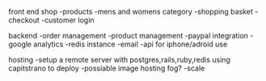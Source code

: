 front end shop
-products
-mens and womens category
-shopping basket
-checkout
-customer login

backend
-order management
-product management
-paypal integration
-google analytics
-redis instance
-email
-api for iphone/adroid use

hosting
-setup a remote server with postgres,rails,ruby,redis using capitstrano to deploy
-possiable image hosting fog?
-scale